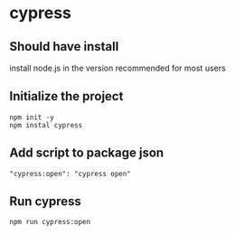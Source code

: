 # cypress

## Should have install
install node.js in the version recommended for most users

## Initialize the project
`npm init -y`  
`npm instal cypress`

## Add script to package json
`"cypress:open": "cypress open"`

## Run cypress
`npm run cypress:open`